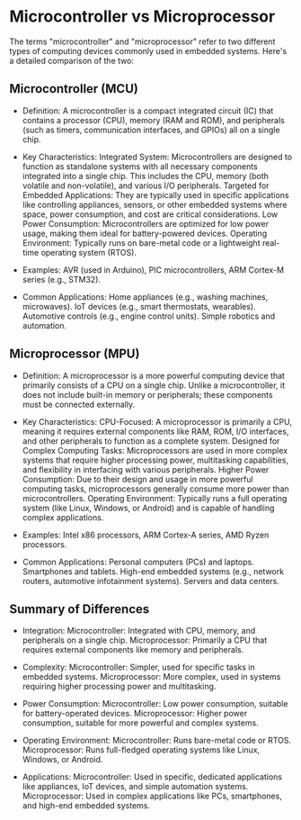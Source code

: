# Microcontroller vs Microprocessor

The terms "microcontroller" and "microprocessor" refer to two different types of computing devices commonly used in embedded systems. Here's a detailed comparison of the two:

## Microcontroller (MCU)
- Definition:
A microcontroller is a compact integrated circuit (IC) that contains a processor (CPU), memory (RAM and ROM), and peripherals (such as timers, communication interfaces, and GPIOs) all on a single chip.

- Key Characteristics:
Integrated System: Microcontrollers are designed to function as standalone systems with all necessary components integrated into a single chip. This includes the CPU, memory (both volatile and non-volatile), and various I/O peripherals.
Targeted for Embedded Applications: They are typically used in specific applications like controlling appliances, sensors, or other embedded systems where space, power consumption, and cost are critical considerations.
Low Power Consumption: Microcontrollers are optimized for low power usage, making them ideal for battery-powered devices.
Operating Environment: Typically runs on bare-metal code or a lightweight real-time operating system (RTOS).
- Examples: AVR (used in Arduino), PIC microcontrollers, ARM Cortex-M series (e.g., STM32).
- Common Applications:
Home appliances (e.g., washing machines, microwaves).
IoT devices (e.g., smart thermostats, wearables).
Automotive controls (e.g., engine control units).
Simple robotics and automation.

## Microprocessor (MPU)
- Definition:
A microprocessor is a more powerful computing device that primarily consists of a CPU on a single chip. Unlike a microcontroller, it does not include built-in memory or peripherals; these components must be connected externally.

- Key Characteristics:
CPU-Focused: A microprocessor is primarily a CPU, meaning it requires external components like RAM, ROM, I/O interfaces, and other peripherals to function as a complete system.
Designed for Complex Computing Tasks: Microprocessors are used in more complex systems that require higher processing power, multitasking capabilities, and flexibility in interfacing with various peripherals.
Higher Power Consumption: Due to their design and usage in more powerful computing tasks, microprocessors generally consume more power than microcontrollers.
Operating Environment: Typically runs a full operating system (like Linux, Windows, or Android) and is capable of handling complex applications.
- Examples: Intel x86 processors, ARM Cortex-A series, AMD Ryzen processors.
- Common Applications:
Personal computers (PCs) and laptops.
Smartphones and tablets.
High-end embedded systems (e.g., network routers, automotive infotainment systems).
Servers and data centers.

## Summary of Differences
- Integration:
Microcontroller: Integrated with CPU, memory, and peripherals on a single chip.
Microprocessor: Primarily a CPU that requires external components like memory and peripherals.

- Complexity:
Microcontroller: Simpler, used for specific tasks in embedded systems.
Microprocessor: More complex, used in systems requiring higher processing power and multitasking.

- Power Consumption:
Microcontroller: Low power consumption, suitable for battery-operated devices.
Microprocessor: Higher power consumption, suitable for more powerful and complex systems.

- Operating Environment:
Microcontroller: Runs bare-metal code or RTOS.
Microprocessor: Runs full-fledged operating systems like Linux, Windows, or Android.

- Applications:
Microcontroller: Used in specific, dedicated applications like appliances, IoT devices, and simple automation systems.
Microprocessor: Used in complex applications like PCs, smartphones, and high-end embedded systems.








